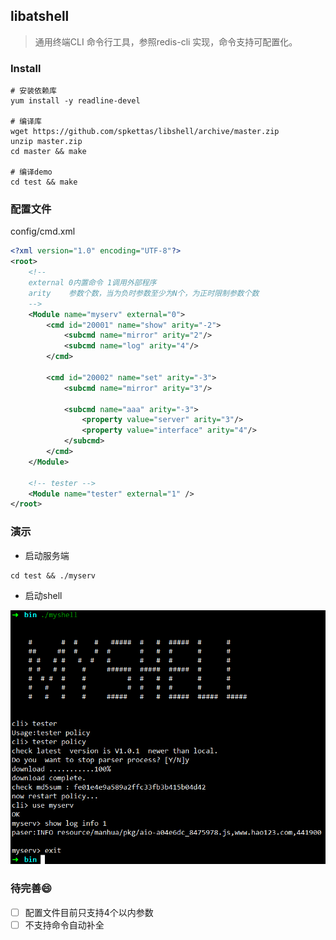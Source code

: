 ## libatshell

> 通用终端CLI 命令行工具，参照redis-cli 实现，命令支持可配置化。



### Install

```shell
# 安装依赖库
yum install -y readline-devel

# 编译库
wget https://github.com/spkettas/libshell/archive/master.zip
unzip master.zip
cd master && make

# 编译demo
cd test && make 
```



### 配置文件

config/cmd.xml 

```xml
<?xml version="1.0" encoding="UTF-8"?>
<root>
    <!-- 
	external 0内置命令 1调用外部程序
	arity    参数个数，当为负时参数至少为N个，为正时限制参数个数
    -->
    <Module name="myserv" external="0">
        <cmd id="20001" name="show" arity="-2">
            <subcmd name="mirror" arity="2"/>
            <subcmd name="log" arity="4"/>
        </cmd>

        <cmd id="20002" name="set" arity="-3">
            <subcmd name="mirror" arity="3"/>

            <subcmd name="aaa" arity="-3">
                <property value="server" arity="3"/>
                <property value="interface" arity="4"/>
            </subcmd>
        </cmd>
    </Module>

    <!-- tester -->
    <Module name="tester" external="1" />
</root>
```



### 演示

- 启动服务端

```shell
cd test && ./myserv
```



- 启动shell

![shell](https://github.com/spkettas/libshell/blob/master/screenshot/shell.png "")



### 待完善:smile:

- [ ] 配置文件目前只支持4个以内参数
- [ ] 不支持命令自动补全